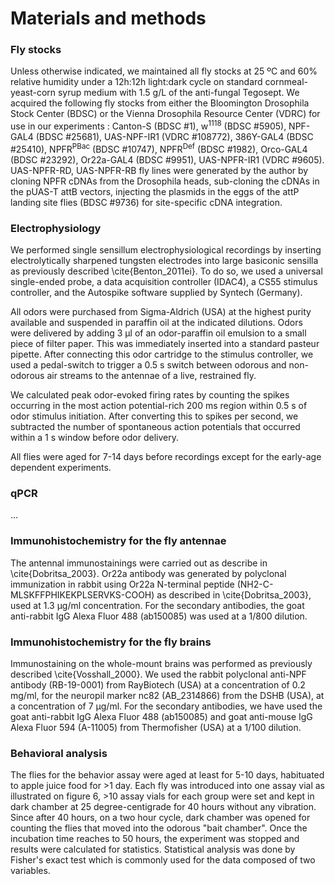 # Materials and methods
### Fly stocks
Unless otherwise indicated, we maintained all fly stocks at 25 ºC and 60% relative humidity under a 12h:12h light:dark cycle on standard cornmeal-yeast-corn syrup medium with 1.5 g/L of the anti-fungal Tegosept.
We acquired the following fly stocks from either the Bloomington Drosophila Stock Center (BDSC) or the Vienna Drosophila Resource Center (VDRC) for use in our experiments :  Canton-S (BDSC #1), w<sup>1118</sup> (BDSC #5905), NPF-GAL4 (BDSC #25681), UAS-NPF-IR1 (VDRC #108772), 386Y-GAL4 (BDSC #25410), NPFR<sup>PBac</sup> (BDSC #10747), NPFR<sup>Def</sup> (BDSC #1982), Orco-GAL4 (BDSC #23292), Or22a-GAL4  (BDSC #9951), UAS-NPFR-IR1 (VDRC #9605).
UAS-NPFR-RD, UAS-NPFR-RB fly lines were generated by the author by cloning NPFR cDNAs from the Drosophila heads, sub-cloning the cDNAs in the pUAS-T attB vectors, injecting the plasmids in the eggs of the attP landing site flies (BDSC #9736) for site-specific cDNA integration.

### Electrophysiology
We performed single sensillum electrophysiological recordings by inserting electrolytically sharpened tungsten electrodes into large basiconic sensilla as previously described \cite{Benton_2011ei}.
To do so, we used a universal single-ended probe, a data acquisition controller (IDAC4), a CS55 stimulus controller, and the Autospike software supplied by Syntech (Germany).

All odors were purchased from Sigma-Aldrich (USA) at the highest purity available and suspended in paraffin oil at the indicated dilutions.
Odors were delivered by adding 3 µl of an odor-paraffin oil emulsion to a small piece of filter paper.
This was immediately inserted into a standard pasteur pipette.
After connecting this odor cartridge to the stimulus controller, we used a pedal-switch to trigger a 0.5 s switch between odorous and non-odorous air streams  to the antennae of a live, restrained fly.

We calculated peak odor-evoked firing rates by counting the spikes occurring in the most action potential-rich 200 ms region within 0.5 s of odor stimulus initiation.
After converting this to spikes per second, we subtracted the number of spontaneous action potentials that occurred within a 1 s window before odor delivery.

All flies were aged for 7-14 days before recordings except for the early-age dependent experiments. 

### qPCR
...

### Immunohistochemistry for the fly antennae
The antennal immunostainings were carried out as describe in \cite{Dobritsa_2003}. 
Or22a antibody was generated by polyclonal immunization in rabbit using Or22a N-terminal peptide (NH2-C-MLSKFFPHIKEKPLSERVKS-COOH) as described in \cite{Dobritsa_2003}, used at 1.3 µg/ml concentration. 
For the secondary antibodies, the goat anti-rabbit IgG Alexa Fluor 488 (ab150085) was used at a 1/800 dilution.

### Immunohistochemistry for the fly brains
Immunostaining on the whole-mount brains was performed as previously described \cite{Vosshall_2000}.
We used the rabbit polyclonal anti-NPF antibody (RB-19-0001) from RayBiotech (USA) at a concentration of 0.2 mg/ml, for the neuropil marker nc82 (AB_2314866) from the DSHB (USA), at a concentration of 7 µg/ml.
For the secondary antibodies, we have used the goat anti-rabbit IgG Alexa Fluor 488 (ab150085) and goat anti-mouse IgG Alexa Fluor 594 (A-11005) from Thermofisher (USA) at a 1/100 dilution.

### Behavioral analysis
The flies for the behavior assay were aged at least for 5-10 days, habituated to apple juice food for >1 day.
Each fly was introduced into one assay vial as illustrated on figure 6, >10 assay vials for each group were set and kept in dark chamber at 25 degree-centigrade for 40 hours without any vibration.
Since after 40 hours, on a two hour cycle, dark chamber was opened for counting the flies that moved into the odorous "bait chamber".
Once the incubation time reaches to 50 hours, the experiment was stopped and results were calculated for statistics.
Statistical analysis was done by Fisher's exact test which is commonly used for the data composed of two variables.
